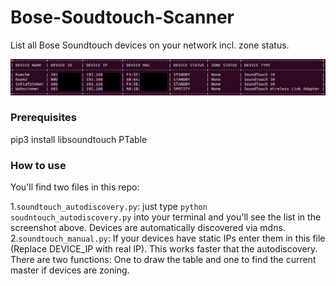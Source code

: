 # Bose-Soudtouch-Scanner
List all Bose Soundtouch devices on your network incl. zone status.

![Screenshot](https://raw.githubusercontent.com/schneekluth/Bose-Soudtouch-Scanner/master/preview.jpg)

### Prerequisites
pip3 install libsoundtouch PTable

### How to use
You'll find two files in this repo:  

1.`soundtouch_autodiscovery.py`: just type `python soudntouch_autodiscovery.py` into your terminal and you'll see the list in the screenshot above. Devices are automatically discovered via mdns.  
2.`soundtouch_manual.py`: If your devices have static IPs enter them in this file (Replace DEVICE_IP with real IP). This works faster that the autodiscovery. There are two functions: One to draw the table and one to find the current master if devices are zoning.
